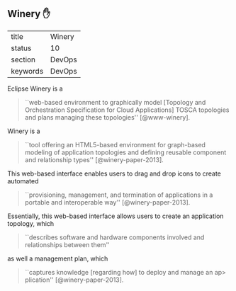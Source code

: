 ## Winery :hand:


|          |            |
| -------- | ---------- |
| title    | Winery     | 
| status   | 10         |
| section  | DevOps     |
| keywords | DevOps     |



Eclipse Winery is a

> ``web-based environment to graphically model
> [Topology and Orchestration Specification for Cloud Applications]
> TOSCA topologies and plans managing these topologies'' [@www-winery].

Winery is a

> ``tool offering an HTML5-based environment for graph-based modeling
> of application topologies and defining reusable component and
> relationship types'' [@winery-paper-2013].

This web-based interface enables
users to drag and drop icons to create automated

> ``provisioning, management, and termination of applications in a
> portable and interoperable way'' [@winery-paper-2013].

Essentially, this
web-based interface allows users to create an application topology,
which

> ``describes software and hardware components involved and
> relationships between them''

as well a management plan, which


> ``captures knowledge [regarding how] to deploy and manage an ap>
plication'' [@winery-paper-2013].


     

